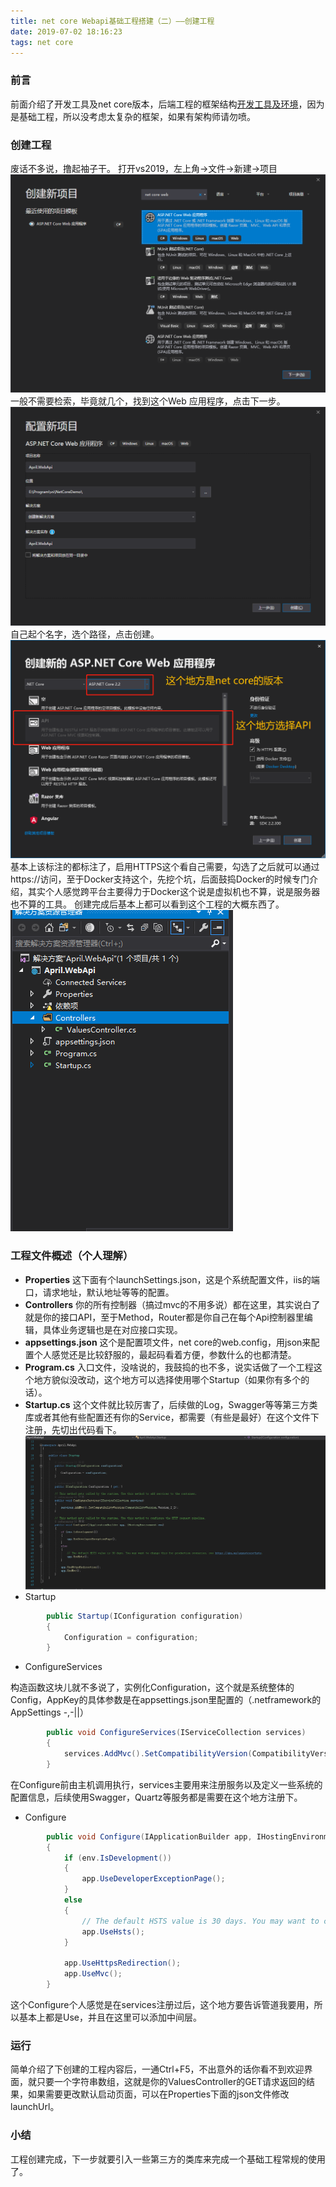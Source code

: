 ```yaml
---
title: net core Webapi基础工程搭建（二）——创建工程
date: 2019-07-02 18:16:23
tags: net core
---
```


### 前言
前面介绍了开发工具及net core版本，后端工程的框架结构[开发工具及环境](/2019/07/02/net-core-tools-and-environment/)，因为是基础工程，所以没考虑太复杂的框架，如果有架构师请勿喷。

### 创建工程
废话不多说，撸起袖子干。
打开vs2019，左上角->文件->新建->项目
![新建](net-core-createprogram/1.png)
一般不需要检索，毕竟就几个，找到这个Web 应用程序，点击下一步。
![新建](net-core-createprogram/2.png)
自己起个名字，选个路径，点击创建。
![新建](net-core-createprogram/3.png)
基本上该标注的都标注了，启用HTTPS这个看自己需要，勾选了之后就可以通过https://访问，至于Docker支持这个，先挖个坑，后面鼓捣Docker的时候专门介绍，其实个人感觉跨平台主要得力于Docker这个说是虚拟机也不算，说是服务器也不算的工具。
创建完成后基本上都可以看到这个工程的大概东西了。
![新建](net-core-createprogram/4.png)
### 工程文件概述（个人理解）
- **Properties**
这下面有个launchSettings.json，这是个系统配置文件，iis的端口，请求地址，默认地址等等的配置。
- **Controllers**
你的所有控制器（搞过mvc的不用多说）都在这里，其实说白了就是你的接口API，至于Method，Router都是你自己在每个Api控制器里编辑，具体业务逻辑也是在对应接口实现。
- **appsettings.json**
这个是配置项文件，net core的web.config，用json来配置个人感觉还是比较舒服的，最起码看着方便，参数什么的也都清楚。
-  **Program.cs**
入口文件，没啥说的，我鼓捣的也不多，说实话做了一个工程这个地方貌似没改动，这个地方可以选择使用哪个Startup（如果你有多个的话）。
- **Startup.cs**
这个文件就比较厉害了，后续做的Log，Swagger等等第三方类库或者其他有些配置还有你的Service，都需要（有些是最好）在这个文件下注册，先切出代码看下。
![Startup.cs](net-core-createprogram/5.png)
- Startup
```csharp
		public Startup(IConfiguration configuration)
        {
            Configuration = configuration;
        }
```
- ConfigureServices

构造函数这块儿就不多说了，实例化Configuration，这个就是系统整体的Config，AppKey的具体参数是在appsettings.json里配置的（.netframework的AppSettings -,-||）

```csharp
        public void ConfigureServices(IServiceCollection services)
        {
            services.AddMvc().SetCompatibilityVersion(CompatibilityVersion.Version_2_2);
        }
```

在Configure前由主机调用执行，services主要用来注册服务以及定义一些系统的配置信息，后续使用Swagger，Quartz等服务都是需要在这个地方注册下。

- Configure
```csharp
        public void Configure(IApplicationBuilder app, IHostingEnvironment env)
        {
            if (env.IsDevelopment())
            {
                app.UseDeveloperExceptionPage();
            }
            else
            {
                // The default HSTS value is 30 days. You may want to change this for production scenarios, see https://aka.ms/aspnetcore-hsts.
                app.UseHsts();
            }

            app.UseHttpsRedirection();
            app.UseMvc();
        }
```
这个Configure个人感觉是在services注册过后，这个地方要告诉管道我要用，所以基本上都是Use，并且在这里可以添加中间层。

### 运行
简单介绍了下创建的工程内容后，一通Ctrl+F5，不出意外的话你看不到欢迎界面，就只要一个字符串数组，这就是你的ValuesController的GET请求返回的结果，如果需要更改默认启动页面，可以在Properties下面的json文件修改launchUrl。

### 小结
工程创建完成，下一步就要引入一些第三方的类库来完成一个基础工程常规的使用了。

